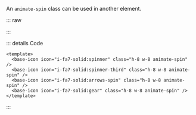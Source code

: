 An `animate-spin` class can be used in another element.

::: raw

<ClientOnly>
  <SpinnerIcon />
</ClientOnly>

:::

::: details Code

```vue
<template>
  <base-icon icon="i-fa7-solid:spinner" class="h-8 w-8 animate-spin" />
  <base-icon icon="i-fa7-solid:spinner-third" class="h-8 w-8 animate-spin" />
  <base-icon icon="i-fa7-solid:arrows-spin" class="h-8 w-8 animate-spin" />
  <base-icon icon="i-fa7-solid:gear" class="h-8 w-8 animate-spin" />
</template>
```

:::
